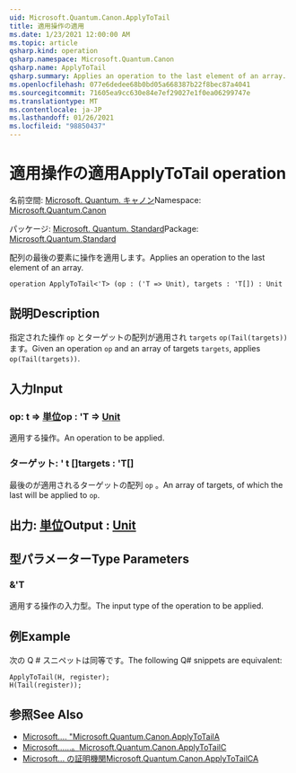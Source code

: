 ```yaml
---
uid: Microsoft.Quantum.Canon.ApplyToTail
title: 適用操作の適用
ms.date: 1/23/2021 12:00:00 AM
ms.topic: article
qsharp.kind: operation
qsharp.namespace: Microsoft.Quantum.Canon
qsharp.name: ApplyToTail
qsharp.summary: Applies an operation to the last element of an array.
ms.openlocfilehash: 077e6dedee68b0bd05a668387b22f8bec87a4041
ms.sourcegitcommit: 71605ea9cc630e84e7ef29027e1f0ea06299747e
ms.translationtype: MT
ms.contentlocale: ja-JP
ms.lasthandoff: 01/26/2021
ms.locfileid: "98850437"
---
```

# <a name="applytotail-operation"></a><span data-ttu-id="6b73c-102">適用操作の適用</span><span class="sxs-lookup"><span data-stu-id="6b73c-102">ApplyToTail operation</span></span>

<span data-ttu-id="6b73c-103">名前空間: [Microsoft. Quantum. キャノン](xref:Microsoft.Quantum.Canon)</span><span class="sxs-lookup"><span data-stu-id="6b73c-103">Namespace: [Microsoft.Quantum.Canon](xref:Microsoft.Quantum.Canon)</span></span>

<span data-ttu-id="6b73c-104">パッケージ: [Microsoft. Quantum. Standard](https://nuget.org/packages/Microsoft.Quantum.Standard)</span><span class="sxs-lookup"><span data-stu-id="6b73c-104">Package: [Microsoft.Quantum.Standard](https://nuget.org/packages/Microsoft.Quantum.Standard)</span></span>


<span data-ttu-id="6b73c-105">配列の最後の要素に操作を適用します。</span><span class="sxs-lookup"><span data-stu-id="6b73c-105">Applies an operation to the last element of an array.</span></span>

```qsharp
operation ApplyToTail<'T> (op : ('T => Unit), targets : 'T[]) : Unit
```


## <a name="description"></a><span data-ttu-id="6b73c-106">説明</span><span class="sxs-lookup"><span data-stu-id="6b73c-106">Description</span></span>

<span data-ttu-id="6b73c-107">指定された操作 `op` とターゲットの配列が適用され `targets` `op(Tail(targets))` ます。</span><span class="sxs-lookup"><span data-stu-id="6b73c-107">Given an operation `op` and an array of targets `targets`, applies `op(Tail(targets))`.</span></span>

## <a name="input"></a><span data-ttu-id="6b73c-108">入力</span><span class="sxs-lookup"><span data-stu-id="6b73c-108">Input</span></span>

### <a name="op--t--unit"></a><span data-ttu-id="6b73c-109">op: t => [単位](xref:microsoft.quantum.lang-ref.unit)</span><span class="sxs-lookup"><span data-stu-id="6b73c-109">op : 'T => [Unit](xref:microsoft.quantum.lang-ref.unit)</span></span> 

<span data-ttu-id="6b73c-110">適用する操作。</span><span class="sxs-lookup"><span data-stu-id="6b73c-110">An operation to be applied.</span></span>


### <a name="targets--t"></a><span data-ttu-id="6b73c-111">ターゲット: ' t []</span><span class="sxs-lookup"><span data-stu-id="6b73c-111">targets : 'T[]</span></span>

<span data-ttu-id="6b73c-112">最後のが適用されるターゲットの配列 `op` 。</span><span class="sxs-lookup"><span data-stu-id="6b73c-112">An array of targets, of which the last will be applied to `op`.</span></span>



## <a name="output--unit"></a><span data-ttu-id="6b73c-113">出力: [単位](xref:microsoft.quantum.lang-ref.unit)</span><span class="sxs-lookup"><span data-stu-id="6b73c-113">Output : [Unit](xref:microsoft.quantum.lang-ref.unit)</span></span>



## <a name="type-parameters"></a><span data-ttu-id="6b73c-114">型パラメーター</span><span class="sxs-lookup"><span data-stu-id="6b73c-114">Type Parameters</span></span>

### <a name="t"></a><span data-ttu-id="6b73c-115">&</span><span class="sxs-lookup"><span data-stu-id="6b73c-115">'T</span></span>

<span data-ttu-id="6b73c-116">適用する操作の入力型。</span><span class="sxs-lookup"><span data-stu-id="6b73c-116">The input type of the operation to be applied.</span></span>

## <a name="example"></a><span data-ttu-id="6b73c-117">例</span><span class="sxs-lookup"><span data-stu-id="6b73c-117">Example</span></span>

<span data-ttu-id="6b73c-118">次の Q # スニペットは同等です。</span><span class="sxs-lookup"><span data-stu-id="6b73c-118">The following Q# snippets are equivalent:</span></span>

```qsharp
ApplyToTail(H, register);
H(Tail(register));
```

## <a name="see-also"></a><span data-ttu-id="6b73c-119">参照</span><span class="sxs-lookup"><span data-stu-id="6b73c-119">See Also</span></span>

- [<span data-ttu-id="6b73c-120">Microsoft.... "</span><span class="sxs-lookup"><span data-stu-id="6b73c-120">Microsoft.Quantum.Canon.ApplyToTailA</span></span>](xref:Microsoft.Quantum.Canon.ApplyToTailA)
- [<span data-ttu-id="6b73c-121">Microsoft......。</span><span class="sxs-lookup"><span data-stu-id="6b73c-121">Microsoft.Quantum.Canon.ApplyToTailC</span></span>](xref:Microsoft.Quantum.Canon.ApplyToTailC)
- [<span data-ttu-id="6b73c-122">Microsoft... の証明機関</span><span class="sxs-lookup"><span data-stu-id="6b73c-122">Microsoft.Quantum.Canon.ApplyToTailCA</span></span>](xref:Microsoft.Quantum.Canon.ApplyToTailCA)